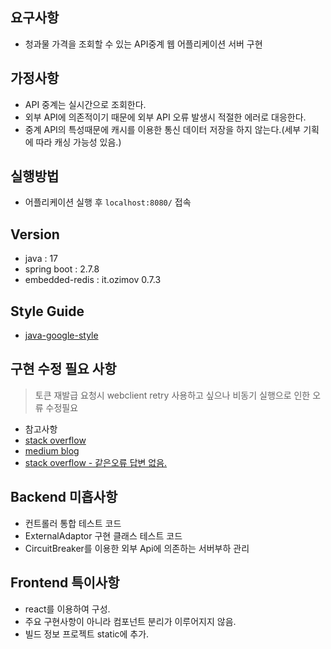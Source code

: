 ## 요구사항 
- 청과물 가격을 조회할 수 있는 API중계 웹 어플리케이션 서버 구현

## 가정사항 
- API 중계는 실시간으로 조회한다. 
- 외부 API에 의존적이기 때문에 외부 API 오류 발생시 적절한 에러로 대응한다.
- 중계 API의 특성때문에 캐시를 이용한 통신 데이터 저장을 하지 않는다.(세부 기획에 따라 캐싱 가능성 있음.)


## 실행방법 
- 어플리케이션 실행 후 `localhost:8080/` 접속

## Version
- java : 17
- spring boot : 2.7.8
- embedded-redis : it.ozimov 0.7.3


## Style Guide
- [java-google-style](https://github.com/google/styleguide/blob/gh-pages/intellij-java-google-style.xml)
 
## 구현 수정 필요 사항 
> 토큰 재발급 요청시 webclient retry 사용하고 싶으나 비동기 실행으로 인한 오류 수정필요
  - 참고사항
  - [stack overflow](https://stackoverflow.com/questions/64355088/spring-webclient-call-method-in-retry)
  - [medium blog](https://geraldnguyen.medium.com/retry-webclient-request-f058fa4c337f)
  - [stack overflow - 같은오류 답변 없음.](https://stackoverflow.com/questions/75111657/throws-java-lang-illegalstateexception-block-blockfirst-blocklast-when-re)

## Backend 미흡사항 
- 컨트롤러 통합 테스트 코드
- ExternalAdaptor 구현 클래스 테스트 코드
- CircuitBreaker를 이용한 외부 Api에 의존하는 서버부하 관리

## Frontend 특이사항
- react를 이용하여 구성.
- 주요 구현사항이 아니라 컴포넌트 분리가 이루어지지 않음.
- 빌드 정보 프로젝트 static에 추가.